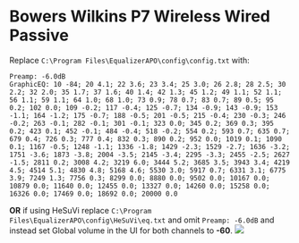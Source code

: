 # Bowers Wilkins P7 Wireless Wired Passive
Replace `C:\Program Files\EqualizerAPO\config\config.txt` with:
```
Preamp: -6.0dB
GraphicEQ: 10 -84; 20 4.1; 22 3.6; 23 3.4; 25 3.0; 26 2.8; 28 2.5; 30 2.2; 32 2.0; 35 1.7; 37 1.6; 40 1.4; 42 1.3; 45 1.2; 49 1.1; 52 1.1; 56 1.1; 59 1.1; 64 1.0; 68 1.0; 73 0.9; 78 0.7; 83 0.7; 89 0.5; 95 0.2; 102 0.0; 109 -0.2; 117 -0.4; 125 -0.7; 134 -0.9; 143 -0.9; 153 -1.1; 164 -1.2; 175 -0.7; 188 -0.5; 201 -0.5; 215 -0.4; 230 -0.3; 246 -0.2; 263 -0.1; 282 -0.1; 301 -0.1; 323 0.0; 345 0.2; 369 0.3; 395 0.2; 423 0.1; 452 -0.1; 484 -0.4; 518 -0.2; 554 0.2; 593 0.7; 635 0.7; 679 0.4; 726 0.3; 777 0.4; 832 0.3; 890 0.2; 952 0.0; 1019 0.1; 1090 0.1; 1167 -0.5; 1248 -1.1; 1336 -1.8; 1429 -2.3; 1529 -2.7; 1636 -3.2; 1751 -3.6; 1873 -3.8; 2004 -3.5; 2145 -3.4; 2295 -3.3; 2455 -2.5; 2627 -1.5; 2811 0.2; 3008 4.2; 3219 6.0; 3444 5.2; 3685 3.5; 3943 3.4; 4219 4.5; 4514 5.1; 4830 4.8; 5168 4.6; 5530 3.0; 5917 0.7; 6331 3.1; 6775 3.9; 7249 1.3; 7756 0.3; 8299 0.0; 8880 0.0; 9502 0.0; 10167 0.0; 10879 0.0; 11640 0.0; 12455 0.0; 13327 0.0; 14260 0.0; 15258 0.0; 16326 0.0; 17469 0.0; 18692 0.0; 20000 0.0
```
**OR** if using HeSuVi replace `C:\Program Files\EqualizerAPO\config\HeSuVi\eq.txt` and omit `Preamp: -6.0dB` and instead set Global volume in the UI for both channels to **-60**.
![](https://raw.githubusercontent.com/jaakkopasanen/AutoEq/master/results/Innerfidelity%202017/innerfidelity/onear/Bowers%20Wilkins%20P7%20Wireless%20Wired%20Passive/Bowers%20Wilkins%20P7%20Wireless%20Wired%20Passive.png)